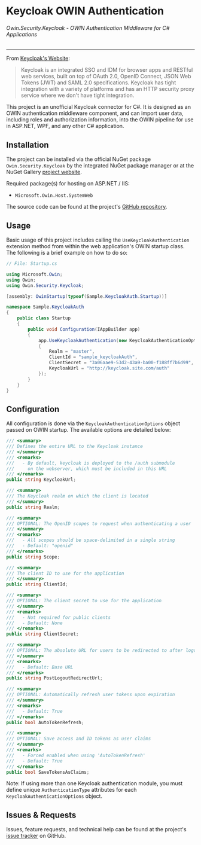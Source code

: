 # Keycloak OWIN Authentication
###### Owin.Security.Keycloak - OWIN Authentication Middleware for C# Applications
----------------------------------------------------------------------------------

From [Keycloak's Website](http://keycloak.jboss.org/):
> Keycloak is an integrated SSO and IDM for browser apps and RESTful web services, built on top of OAuth 2.0, OpenID Connect, JSON Web Tokens (JWT) and SAML 2.0 specifications. Keycloak has tight integration with a variety of platforms and has an HTTP security proxy service where we don't have tight integration.

This project is an unofficial Keycloak connector for C#. It is designed as an OWIN authentication middleware component, and can import user data, including roles and authorization information, into the OWIN pipeline for use in ASP.NET, WPF, and any other C# application.

## Installation

The project can be installed via the official NuGet package `Owin.Security.Keycloak` by the integrated NuGet package manager or at the NuGet Gallery [project website](https://www.nuget.org/packages/Owin.Security.Keycloak).

Required package(s) for hosting on ASP.NET / IIS:
- `Microsoft.Owin.Host.SystemWeb`

The source code can be found at the project's [GitHub repository](https://github.com/dylanplecki/KeycloakOwinAuthentication).

## Usage

Basic usage of this project includes calling the `UseKeycloakAuthentication` extension method from within the web application's OWIN startup class.
The following is a brief example on how to do so:

```c#
// File: Startup.cs

using Microsoft.Owin;
using Owin;
using Owin.Security.Keycloak;

[assembly: OwinStartup(typeof(Sample.KeycloakAuth.Startup))]

namespace Sample.KeycloakAuth
{
    public class Startup
    {
        public void Configuration(IAppBuilder app)
        {
            app.UseKeycloakAuthentication(new KeycloakAuthenticationOptions
            {
                Realm = "master",
                ClientId = "sample_keycloakAuth",
                ClientSecret = "3a06aae9-53d2-43a9-ba00-f188ff7b6d99",
                KeycloakUrl = "http://keycloak.site.com/auth"
            });
        }
    }
}
```

## Configuration

All configuration is done via the `KeycloakAuthenticationOptions` object passed on OWIN startup. The available options are detailed below:

```c#
/// <summary>
/// Defines the entire URL to the Keycloak instance
/// </summary>
/// <remarks>
///   - By default, keycloak is deployed to the /auth submodule
///     on the webserver, which must be included in this URL
/// </remarks>
public string KeycloakUrl;

/// <summary>
/// The Keycloak realm on which the client is located
/// </summary>
public string Realm;

/// <summary>
/// OPTIONAL: The OpenID scopes to request when authenticating a user
/// </summary>
/// <remarks>
///   - All scopes should be space-delimited in a single string
///   - Default: "openid"
/// </remarks>
public string Scope;

/// <summary>
/// The client ID to use for the application
/// </summary>
public string ClientId;

/// <summary>
/// OPTIONAL: The client secret to use for the application
/// </summary>
/// <remarks>
///   - Not required for public clients
///   - Default: None
/// </remarks>
public string ClientSecret;

/// <summary>
/// OPTIONAL: The absolute URL for users to be redirected to after logout
/// </summary>
/// <remarks>
///   - Default: Base URL
/// </remarks>
public string PostLogoutRedirectUrl;

/// <summary>
/// OPTIONAL: Automatically refresh user tokens upon expiration
/// </summary>
/// <remarks>
///   - Default: True
/// </remarks>
public bool AutoTokenRefresh;

/// <summary>
/// OPTIONAL: Save access and ID tokens as user claims
/// </summary>
/// <remarks>
///   - Forced enabled when using 'AutoTokenRefresh'
///   - Default: True
/// </remarks>
public bool SaveTokensAsClaims;
```

Note: If using more than one Keycloak authentication module, you must define unique `AuthenticationType` attributes for each `KeycloakAuthenticationOptions` object.

## Issues & Requests

Issues, feature requests, and technical help can be found at the project's [issue tracker](https://github.com/dylanplecki/KeycloakOwinAuthentication/issues) on GitHub.
